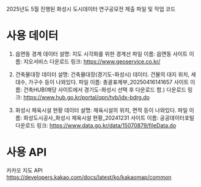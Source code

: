 2025년도 5월 진행된 화성시 도시데이터 연구공모전 제출 파일 및 작업 코드

# 사용 데이터
1. 읍면동 경계
   데이터 설명: 지도 시각화를 위한 경계선
   파일 이름: 읍면동
   사이트 이름: 지오서비스
   다운로드 링크: https://www.geoservice.co.kr/

2. 건축물대장
   데이터 설명: 건축물대장(경기도-화성시) 데이터. 건물의 대지 위치, 세대수, 가구수 등이 나와있다.
   파일 이름: 총괄표제부_20250416141657
   사이트 이름: 건축HUB(해당 사이트에서 경기도-화성시 선택 후 다운로드 함.)
   다운로드 링크: https://www.hub.go.kr/portal/opn/tyb/idx-bdrg.do

3. 화성시 체육시설 현황
   데이터 설명: 체육시설의 위치, 면적 등이 나와있다.
   파일 이름: 화성도시공사_화성시 체육시설 현황_20241231
   사이트 이름: 공공데이터포털
   다운로드 링크: https://www.data.go.kr/data/15070879/fileData.do

# 사용 API
카카오 지도 API
https://developers.kakao.com/docs/latest/ko/kakaomap/common






